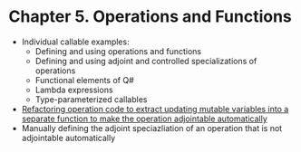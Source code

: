 ﻿# Chapter 5. Operations and Functions

* Individual callable examples:
    * Defining and using operations and functions
    * Defining and using adjoint and controlled specializations of operations
    * Functional elements of Q#
    * Lambda expressions
    * Type-parameterized callables
* [Refactoring operation code to extract updating mutable variables into a separate function to make the operation adjointable automatically](./mutable-variables-refactoring)
* Manually defining the adjoint speciazliation of an operation that is not adjointable automatically
